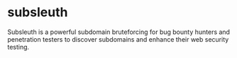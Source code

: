 # subsleuth
Subsleuth is a powerful subdomain bruteforcing for bug bounty hunters and penetration testers to discover subdomains and enhance their web security testing.
